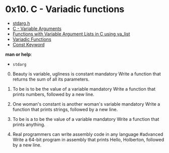 <h1 class="gap">0x10. C - Variadic functions</h1>

<ul>
<li><a href="/rltoken/KNHC7kjcnZZCKDCHdXis4w" title="stdarg.h" target="_blank">stdarg.h</a> </li>
<li><a href="/rltoken/zwbmuG8xpQ-ezg9_U8a6mg" title="C - Variable Arguments" target="_blank">C - Variable Arguments</a> </li>
<li><a href="/rltoken/8XLFeeXtYxqNYDpStBJbDw" title="Functions with Variable Argument Lists in C using va_list" target="_blank">Functions with Variable Argument Lists in C using va_list</a> </li>
<li><a href="/rltoken/VOS7s9X1ysxlU2X3xtCmFw" title="Variadic Functions" target="_blank">Variadic Functions</a> </li>
<li><a href="/rltoken/vxuoclIH_Hap9c7sciDnFQ" title="Const Keyword" target="_blank">Const Keyword</a> </li>
</ul>

<p><strong>man or help</strong>:</p>

<ul>
<li><code>stdarg</code></li>
</ul>

0. Beauty is variable, ugliness is constant mandatory
Write a function that returns the sum of all its parameters.

1. To be is to be the value of a variable mandatory
Write a function that prints numbers, followed by a new line.

2. One woman's constant is another woman's variable mandatory
Write a function that prints strings, followed by a new line.

3. To be is a to be the value of a variable mandatory
Write a function that prints anything.

4. Real programmers can write assembly code in any language #advanced
Write a 64-bit program in assembly that prints Hello, Holberton, followed by a new line.
